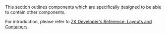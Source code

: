 

This section outlines components which are specifically designed to be
able to contain other components.

For introduction, please refer to [ZK Developer's Reference: Layouts and Containers]({{site.baseurl}}/zk_dev_ref/ui_patterns/layouts_and_containers).